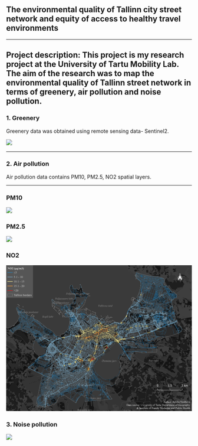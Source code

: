 ## The environmental quality of Tallinn city street network and equity of access to healthy travel environments
---

**Project description:** This project is my research project at the University of Tartu Mobility Lab. The aim of the research was to map the environmental quality of Tallinn street network in terms of greenery, air pollution and noise pollution.
---

### 1. Greenery

Greenery data was obtained using remote sensing data- Sentinel2. 

<img src="images/ndvilast.png"/>

---

### 2. Air pollution
Air pollution data contains PM10, PM2.5, NO2 spatial layers.

---
### PM10
<img src="images/PM10final.png"/>

### PM2.5
<img src="images/pm2,5final.png"/>

### NO2
<img src="images/NO2final.png"/>


### 3. Noise pollution

<img src="images/noisefinal.png"/>

